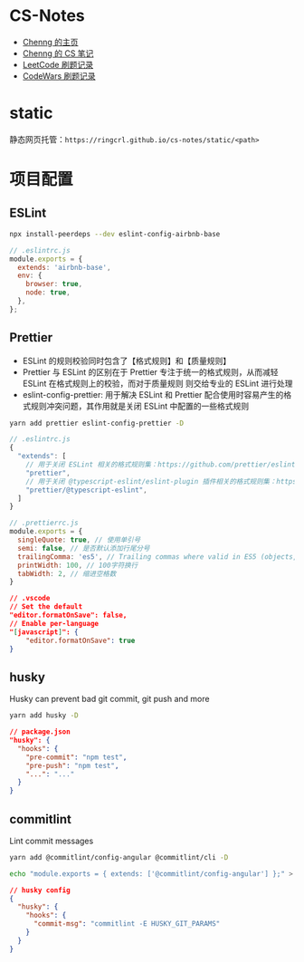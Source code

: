 # CS-Notes

- [Chenng 的主页](https://www.chenng.cn)
- [Chenng 的 CS 笔记](https://ringcrl.github.io/cs-notes)
- [LeetCode 刷题记录](https://github.com/ringcrl/LeetCode)
- [CodeWars 刷题记录](https://github.com/ringcrl/CodeWars)

# static

静态网页托管：`https://ringcrl.github.io/cs-notes/static/<path>`

# 项目配置

## ESLint

```sh
npx install-peerdeps --dev eslint-config-airbnb-base
```

```js
// .eslintrc.js
module.exports = {
  extends: 'airbnb-base',
  env: {
    browser: true,
    node: true,
  },
};
```

## Prettier

- ESLint 的规则校验同时包含了【格式规则】和【质量规则】
- Prettier 与 ESLint 的区别在于 Prettier 专注于统一的格式规则，从而减轻 ESLint 在格式规则上的校验，而对于质量规则 则交给专业的 ESLint 进行处理
- eslint-config-prettier: 用于解决 ESLint 和 Prettier 配合使用时容易产生的格式规则冲突问题，其作用就是关闭 ESLint 中配置的一些格式规则

```sh
yarn add prettier eslint-config-prettier -D
```

```js
// .eslintrc.js
{
  "extends": [
    // 用于关闭 ESLint 相关的格式规则集：https://github.com/prettier/eslint-config-prettier/blob/master/index.js
    "prettier",
    // 用于关闭 @typescript-eslint/eslint-plugin 插件相关的格式规则集：https://github.com/prettier/eslint-config-prettier/blob/master/%40typescript-eslint.js
    "prettier/@typescript-eslint",
  ]
}
```

```js
// .prettierrc.js
module.exports = {
  singleQuote: true, // 使用单引号
  semi: false, // 是否默认添加行尾分号
  trailingComma: 'es5', // Trailing commas where valid in ES5 (objects, arrays, etc)
  printWidth: 100, // 100字符换行
  tabWidth: 2, // 缩进空格数
}
```

```json
// .vscode
// Set the default
"editor.formatOnSave": false,
// Enable per-language
"[javascript]": {
    "editor.formatOnSave": true
}
```

## husky

Husky can prevent bad git commit, git push and more

```sh
yarn add husky -D
```

```json
// package.json
"husky": {
  "hooks": {
    "pre-commit": "npm test",
    "pre-push": "npm test",
    "...": "..."
  }
}
```

## commitlint

Lint commit messages

```sh
yarn add @commitlint/config-angular @commitlint/cli -D

echo "module.exports = { extends: ['@commitlint/config-angular'] };" > commitlint.config.js
```

```json
// husky config
{
  "husky": {
    "hooks": {
      "commit-msg": "commitlint -E HUSKY_GIT_PARAMS"
    }
  }
}
```
